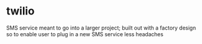 # twilio
SMS service meant to go into a larger project; built out with a factory design so to enable user to plug in a new SMS service less headaches

